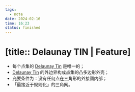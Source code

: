 ```yaml
---
tags:
  - note
date: 2024-02-16
time: 16:23
status: finished
---
```


# [title:: Delaunay TIN | Feature]

- 每个点集的 [Delaunay Tin](_delaunay_tin.md) 是唯一的；
- [Delaunay Tin](_delaunay_tin.md) 的外边界构成点集的凸多边形外壳；
- 充要条件为：没有任何点在三角形的外接圆内部；
- 「最接近于规则化」的三角网。
